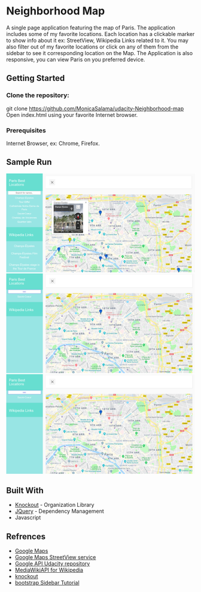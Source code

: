 # Neighborhood Map

A single page application featuring the map of Paris.
The application includes some of my favorite locations.
Each location has a clickable marker to show info about it ex: StreetView, Wikipedia Links related to it.
You may also filter out of my favorite locations or click on any of them from the sidebar to see it corresponding location on the Map.
The Application is also responsive, you can view Paris on you preferred device.


## Getting Started

### Clone the repository:
git clone https://github.com/MonicaSalama/udacity-Neighborhood-map
Open index.html using your favorite Internet browser.


### Prerequisites

Internet Browser, ex: Chrome, Firefox.


## Sample Run

![Alt text](SampleRun/1.png?raw=true)
![Alt text](SampleRun/2.png?raw=true)
![Alt text](SampleRun/2.png?raw=true)


## Built With

* [Knockout](http://knockoutjs.com/) - Organization Library
* [JQuery](https://jquery.com/) - Dependency Management
* Javascript


## Refrences

* [Google Maps ](https://developers.google.com/maps/documentation/)
* [Google Maps StreetView service](https://developers.google.com/maps/documentation/javascript/streetview)
* [Google API Udacity repository](https://github.com/udacity/ud864)
* [MediaWikiAPI for Wikipedia]('https://www.mediawiki.org/wiki/API:Main_page')
* [knockout]('http://knockoutjs.com/documentation/introduction.html')
* [bootstrap Sidebar Tutorial](https://bootstrapious.com/p/bootstrap-sidebar)

